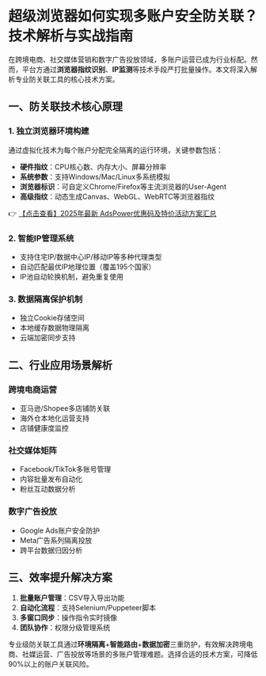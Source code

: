 # 超级浏览器如何实现多账户安全防关联？技术解析与实战指南

在跨境电商、社交媒体营销和数字广告投放领域，多账户运营已成为行业标配。然而，平台方通过**浏览器指纹识别**、**IP监测**等技术手段严打批量操作。本文将深入解析专业防关联工具的核心技术方案。

## 一、防关联技术核心原理

### 1. 独立浏览器环境构建
通过虚拟化技术为每个账户分配完全隔离的运行环境，关键参数包括：
- **硬件指纹**：CPU核心数、内存大小、屏幕分辨率
- **系统参数**：支持Windows/Mac/Linux多系统模拟
- **浏览器标识**：可自定义Chrome/Firefox等主流浏览器的User-Agent
- **高级指纹**：动态生成Canvas、WebGL、WebRTC等浏览器指纹

👉 [【点击查看】2025年最新 AdsPower优惠码及特价活动方案汇总](https://bit.ly/adspower_free)

### 2. 智能IP管理系统
- 支持住宅IP/数据中心IP/移动IP等多种代理类型
- 自动匹配最优IP地理位置（覆盖195个国家）
- IP池自动轮换机制，避免重复使用

### 3. 数据隔离保护机制
- 独立Cookie存储空间
- 本地缓存数据物理隔离
- 云端加密同步支持

## 二、行业应用场景解析

### 跨境电商运营
- 亚马逊/Shopee多店铺防关联
- 海外仓本地化运营支持
- 店铺健康度监控

### 社交媒体矩阵
- Facebook/TikTok多账号管理
- 内容批量发布自动化
- 粉丝互动数据分析

### 数字广告投放
- Google Ads账户安全防护
- Meta广告系列隔离投放
- 跨平台数据归因分析

## 三、效率提升解决方案
1. **批量账户管理**：CSV导入导出功能
2. **自动化流程**：支持Selenium/Puppeteer脚本
3. **多窗口同步**：操作指令实时镜像
4. **团队协作**：权限分级管理系统

专业级防关联工具通过**环境隔离**+**智能路由**+**数据加密**三重防护，有效解决跨境电商、社媒运营、广告投放等场景的多账户管理难题。选择合适的技术方案，可降低90%以上的账户关联风险。
